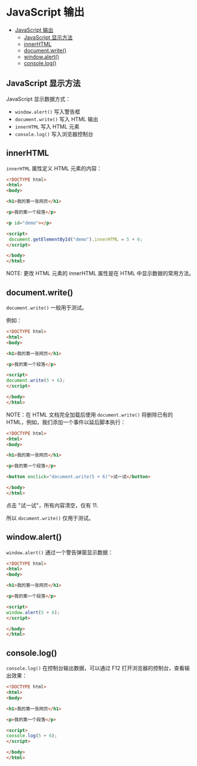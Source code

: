 
# JavaScript 输出

- [JavaScript 输出](#javascript-%e8%be%93%e5%87%ba)
  - [JavaScript 显示方法](#javascript-%e6%98%be%e7%a4%ba%e6%96%b9%e6%b3%95)
  - [innerHTML](#innerhtml)
  - [document.write()](#documentwrite)
  - [window.alert()](#windowalert)
  - [console.log()](#consolelog)

## JavaScript 显示方法

JavaScript 显示数据方式：

- `window.alert()` 写入警告框
- `document.write()` 写入 HTML 输出
- `innerHTML` 写入 HTML 元素
- `console.log()` 写入浏览器控制台

## innerHTML

`innerHTML` 属性定义 HTML 元素的内容：

```html
<!DOCTYPE html>
<html>
<body>

<h1>我的第一张网页</h1>

<p>我的第一个段落</p>

<p id="demo"></p>

<script>
 document.getElementById("demo").innerHTML = 5 + 6;
</script>

</body>
</html> 
```

NOTE: 更改 HTML 元素的 innerHTML 属性是在 HTML 中显示数据的常用方法。

## document.write()

`document.write()` 一般用于测试。

例如：

```html
<!DOCTYPE html>
<html>
<body>

<h1>我的第一张网页</h1>

<p>我的第一个段落</p>

<script>
document.write(5 + 6);
</script>

</body>
</html> 
```

NOTE：在 HTML 文档完全加载后使用 `document.write()` 将删除已有的 HTML，例如，我们添加一个事件以延后脚本执行：

```html
<!DOCTYPE html>
<html>
<body>

<h1>我的第一张网页</h1>

<p>我的第一个段落</p>

<button onclick="document.write(5 + 6)">试一试</button>

</body>
</html>
```

点击 "试一试"，所有内容清空，仅有 11.

所以 `document.write()` 仅用于测试。

## window.alert()

`window.alert()` 通过一个警告弹窗显示数据：

```html
<!DOCTYPE html>
<html>
<body>

<h1>我的第一张网页</h1>

<p>我的第一个段落</p>

<script>
window.alert(5 + 6);
</script>

</body>
</html> 
```

## console.log()

`console.log()` 在控制台输出数据，可以通过 F12 打开浏览器的控制台，查看输出效果：

```html
<!DOCTYPE html>
<html>
<body>

<h1>我的第一张网页</h1>

<p>我的第一个段落</p>

<script>
console.log(5 + 6);
</script>

</body>
</html>
```